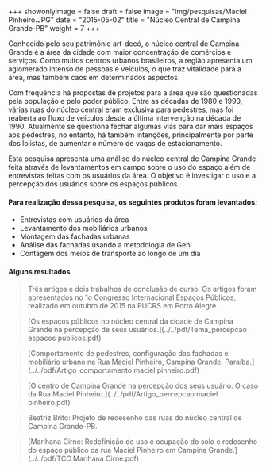 +++
showonlyimage = false
draft = false
image = "img/pesquisas/Maciel Pinheiro.JPG"
date = "2015-05-02"
title = "Núcleo Central de Campina Grande-PB"
weight = 7
+++

Conhecido pelo seu patrimônio art-decó, o núcleo central de Campina Grande é a área da cidade com maior concentração de comércios e serviços. Como muitos centros urbanos brasileiros, a região apresenta um aglomerado intenso de pessoas e veículos, o que traz vitalidade para a área, mas também caos em determinados aspectos.
<!--more-->

Com frequência há propostas de projetos para a área que são questionadas pela população e pelo poder público. Entre as décadas de 1980 e 1990, várias ruas do núcleo central eram exclusiva para pedestres, mas foi reaberta ao fluxo de veículos desde a última intervenção na década de 1990. Atualmente se questiona fechar algumas vias para dar mais espaços aos pedestres, no entanto, há também intenções, principalmente por parte dos lojistas, de aumentar o número de vagas de estacionamento.

Esta pesquisa apresenta uma análise do núcleo central de Campina Grande feita através de levantamentos em campo sobre o uso do espaço além de entrevistas feitas com os usuários da área. O objetivo é investigar o uso e a percepção dos usuários sobre os espaços públicos.

#### Para realização dessa pesquisa, os seguintes produtos foram levantados:
* Entrevistas com usuários da área
* Levantamento dos mobiliários urbanos
* Montagem das fachadas urbanas
* Análise das fachadas usando a metodologia de Gehl
* Contagem dos meios de transporte ao longo de um dia



#### Alguns resultados
> Três artigos e dois trabalhos de conclusão de curso. Os artigos foram apresentados no  1o Congresso Internacional Espaços Públicos, realizado em outubro de 2015 na PUCRS em Porto Alegre.

> [Os espaços públicos no núcleo central da cidade de Campina Grande na percepção de seus usuários.](../../pdf/Tema_percepcao espacos publicos.pdf)

> [Comportamento de pedestres, configuração das fachadas e mobiliário urbano na Rua Maciel Pinheiro, Campina Grande, Paraíba.](../../pdf/Artigo_comportamento maciel pinheiro.pdf)

> [O centro de Campina Grande na percepção dos seus usuário: O caso da Rua Maciel Pinheiro.](../../pdf/Artigo_percepcao maciel pinheiro.pdf)

> Beatriz Brito: Projeto de redesenho das ruas do núcleo central de Campina Grande-PB.

> [Marihana Cirne: Redefinição do uso e ocupação do solo e redesenho do espaço público da rua Maciel Pinheiro em Campina Grande.](../../pdf/TCC Marihana Cirne.pdf)
